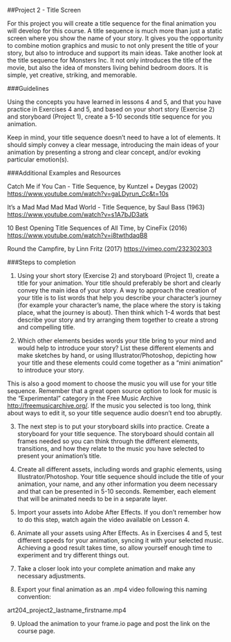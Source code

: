##Project 2 - Title Screen

For this project you will create a title sequence for the final animation you will develop for this course. A title sequence is much more than just a static screen where you show the name of your story. It gives you the opportunity to combine motion graphics and music to not only present the title of your story, but also to introduce and support its main ideas. Take another look at the title sequence for Monsters Inc. It not only introduces the title of the movie, but also the idea of monsters living behind bedroom doors. It is simple, yet creative, striking, and memorable.

###Guidelines

Using the concepts you have learned in lessons 4 and 5, and that you have practice in Exercises 4 and 5, and based on your short story (Exercise 2) and storyboard (Project 1), create a 5-10 seconds title sequence for you animation. 

Keep in mind, your title sequence doesn’t need to have a lot of elements. It should simply convey a clear message, introducing the main ideas of your animation by presenting a strong and clear concept, and/or evoking particular emotion(s). 

###Additional Examples and Resources

Catch Me if You Can - Title Sequence, by Kuntzel + Deygas (2002)
https://www.youtube.com/watch?v=gaLDyrun_Cc&t=10s

It’s a Mad Mad Mad Mad World - Title Sequence, by Saul Bass (1963)
https://www.youtube.com/watch?v=s1A7bJD3atk

10 Best Opening Title Sequences of All Time, by CineFix (2016)
https://www.youtube.com/watch?v=i8twthdaqB8
 
Round the Campfire, by Linn Fritz (2017)
https://vimeo.com/232302303


###Steps to completion

1. Using your short story (Exercise 2) and storyboard (Project 1), create a title for your animation. Your title should preferably be short and clearly convey the main idea of your story. A way to approach the creation of your title is to list words that help you describe your character’s journey (for example your character’s name, the place where the story is taking place, what the journey is about). Then think which 1-4 words that best describe your story and try arranging them together to create a strong and compelling title. 

2. Which other elements besides words your title bring to your mind and would help to introduce your story? List these different elements and make sketches by hand, or using Illustrator/Photoshop, depicting how your title and these elements could come together as a “mini animation” to introduce your story. 
	
 This is also a good moment to choose the music you will use for your title sequence. Remember that a great open source option to look for music is the “Experimental” category in the Free Music Archive http://freemusicarchive.org/. If the music you selected is too long, think about ways to edit it, so your title sequence audio doesn’t end too abruptly.

3. The next step is to put your storyboard skills into practice. Create a storyboard for your title sequence. The storyboard should contain all frames needed so you can think through the different elements, transitions, and how they relate to the music you have selected to present your animation’s title. 

4. Create all different assets, including words and graphic elements, using Illustrator/Photoshop. Your title sequence should include the title of your animation, your name, and any other information you deem necessary and that can be presented in 5-10 seconds. Remember, each element that will be animated needs to be in a separate layer.

5. Import your assets into Adobe After Effects. If you don’t remember how to do this step, watch again the video available on Lesson 4.

6. Animate all your assets using After Effects. As in Exercises 4 and 5, test different speeds for your animation, syncing it with your selected music. Achieving a good result takes time, so allow yourself enough time to experiment and try different things out. 

7. Take a closer look into your complete animation and make any necessary adjustments.

8. Export your final animation as an .mp4 video following this naming convention:

 art204_project2_lastname_firstname.mp4

9. Upload the animation to your frame.io page and post the link on the course page.

